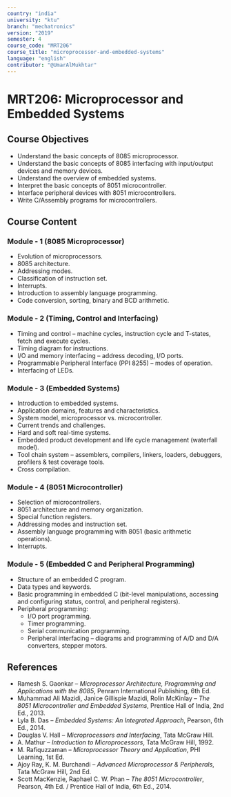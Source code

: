 ```yaml
---
country: "india"
university: "ktu"
branch: "mechatronics"
version: "2019"
semester: 4
course_code: "MRT206"
course_title: "microprocessor-and-embedded-systems"
language: "english"
contributor: "@UmarAlMukhtar"
---
```


# MRT206: Microprocessor and Embedded Systems  

## Course Objectives  

* Understand the basic concepts of 8085 microprocessor.  
* Understand the basic concepts of 8085 interfacing with input/output devices and memory devices.  
* Understand the overview of embedded systems.  
* Interpret the basic concepts of 8051 microcontroller.  
* Interface peripheral devices with 8051 microcontrollers.  
* Write C/Assembly programs for microcontrollers.  

## Course Content  

### Module - 1 (8085 Microprocessor)  

* Evolution of microprocessors.  
* 8085 architecture.  
* Addressing modes.  
* Classification of instruction set.  
* Interrupts.  
* Introduction to assembly language programming.  
* Code conversion, sorting, binary and BCD arithmetic.  

### Module - 2 (Timing, Control and Interfacing)  

* Timing and control – machine cycles, instruction cycle and T-states, fetch and execute cycles.  
* Timing diagram for instructions.  
* I/O and memory interfacing – address decoding, I/O ports.  
* Programmable Peripheral Interface (PPI 8255) – modes of operation.  
* Interfacing of LEDs.  

### Module - 3 (Embedded Systems)  

* Introduction to embedded systems.  
* Application domains, features and characteristics.  
* System model, microprocessor vs. microcontroller.  
* Current trends and challenges.  
* Hard and soft real-time systems.  
* Embedded product development and life cycle management (waterfall model).  
* Tool chain system – assemblers, compilers, linkers, loaders, debuggers, profilers & test coverage tools.  
* Cross compilation.  

### Module - 4 (8051 Microcontroller)  

* Selection of microcontrollers.  
* 8051 architecture and memory organization.  
* Special function registers.  
* Addressing modes and instruction set.  
* Assembly language programming with 8051 (basic arithmetic operations).  
* Interrupts.  

### Module - 5 (Embedded C and Peripheral Programming)  

* Structure of an embedded C program.  
* Data types and keywords.  
* Basic programming in embedded C (bit-level manipulations, accessing and configuring status, control, and peripheral registers).  
* Peripheral programming:  
  * I/O port programming.  
  * Timer programming.  
  * Serial communication programming.  
  * Peripheral interfacing – diagrams and programming of A/D and D/A converters, stepper motors.  

## References  

* Ramesh S. Gaonkar – *Microprocessor Architecture, Programming and Applications with the 8085*, Penram International Publishing, 6th Ed.  
* Muhammad Ali Mazidi, Janice Gillispie Mazidi, Rolin McKinlay – *The 8051 Microcontroller and Embedded Systems*, Prentice Hall of India, 2nd Ed., 2013.  
* Lyla B. Das – *Embedded Systems: An Integrated Approach*, Pearson, 6th Ed., 2014.  
* Douglas V. Hall – *Microprocessors and Interfacing*, Tata McGraw Hill.  
* A. Mathur – *Introduction to Microprocessors*, Tata McGraw Hill, 1992.  
* M. Rafiquzzaman – *Microprocessor Theory and Application*, PHI Learning, 1st Ed.  
* Ajoy Ray, K. M. Burchandi – *Advanced Microprocessor & Peripherals*, Tata McGraw Hill, 2nd Ed.  
* Scott MacKenzie, Raphael C. W. Phan – *The 8051 Microcontroller*, Pearson, 4th Ed. / Prentice Hall of India, 6th Ed., 2014.  
